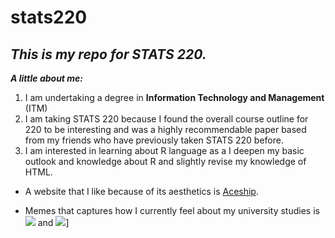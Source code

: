 # stats220

## *This is my repo for STATS 220.* 

***A little about me:***

1. I am undertaking a degree in **Information Technology and Management** (ITM)
2. I am taking STATS 220 because I found the overall course outline for 220 to be interesting and was a highly recommendable paper based from my friends who have previously taken STATS 220 before. 
3. I am interested in learning about R language as a I deepen my basic outlook and knowledge about R and slightly revise my knowledge of HTML.

* A website that I like because of its aesthetics is [Aceship](https://puppiizsunniiz.github.io/AN-EN-Tags/akhrchars.html).

* Memes that captures how I currently feel about my university studies is ![](https://c.tenor.com/8druEACXtX8AAAAd/tenor.gif) and ![](https://tenor.com/en-GB/view/nadeshiko-yuru-camp-laid-back-camp-gif-16553688308034388768)]
